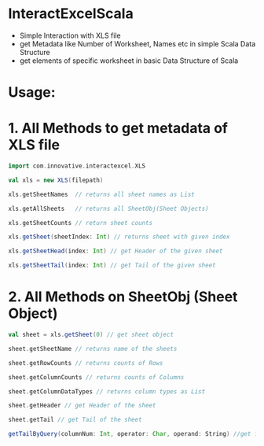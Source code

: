 # InteractExcelScala

- Simple Interaction with XLS file
- get Metadata like Number of Worksheet, Names etc in simple Scala Data Structure
- get elements of specific worksheet in basic Data Structure of Scala

# Usage:

# 1. All Methods to get metadata of XLS file

```scala 
import com.innovative.interactexcel.XLS

val xls = new XLS(filepath)

xls.getSheetNames  // returns all sheet names as List

xls.getAllSheets   // returns all SheetObj(Sheet Objects) 

xls.getSheetCounts // return sheet counts

xls.getSheet(sheetIndex: Int) // returns sheet with given index

xls.getSheetHead(index: Int) // get Header of the given sheet

xls.getSheetTail(index: Int) // get Tail of the given sheet
```


# 2. All Methods on SheetObj (Sheet Object)
```scala
val sheet = xls.getSheet(0) // get sheet object

sheet.getSheetName // returns name of the sheets

sheet.getRowCounts // returns counts of Rows

sheet.getColumnCounts // returns counts of Columns

sheet.getColumnDataTypes // returns column types as List

sheet.getHeader // get Header of the sheet

sheet.getTail // get Tail of the sheet

getTailByQuery(columnNum: Int, operator: Char, operand: String) //get filtered Rows based on the given Query
```
